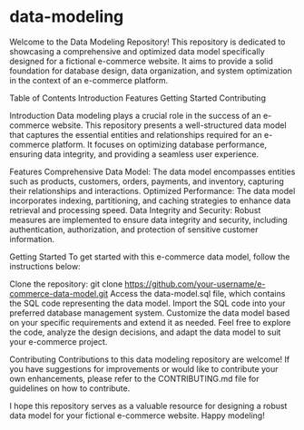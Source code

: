 # data-modeling

Welcome to the Data Modeling Repository! This repository is dedicated to showcasing a comprehensive and optimized data model specifically designed for a fictional e-commerce website. It aims to provide a solid foundation for database design, data organization, and system optimization in the context of an e-commerce platform.

Table of Contents
Introduction
Features
Getting Started
Contributing


Introduction
Data modeling plays a crucial role in the success of an e-commerce website. This repository presents a well-structured data model that captures the essential entities and relationships required for an e-commerce platform. It focuses on optimizing database performance, ensuring data integrity, and providing a seamless user experience.

Features
Comprehensive Data Model: The data model encompasses entities such as products, customers, orders, payments, and inventory, capturing their relationships and interactions.
Optimized Performance: The data model incorporates indexing, partitioning, and caching strategies to enhance data retrieval and processing speed.
Data Integrity and Security: Robust measures are implemented to ensure data integrity and security, including authentication, authorization, and protection of sensitive customer information.

Getting Started
To get started with this e-commerce data model, follow the instructions below:

Clone the repository: git clone https://github.com/your-username/e-commerce-data-model.git
Access the data-model.sql file, which contains the SQL code representing the data model.
Import the SQL code into your preferred database management system.
Customize the data model based on your specific requirements and extend it as needed.
Feel free to explore the code, analyze the design decisions, and adapt the data model to suit your e-commerce project.

Contributing
Contributions to this data modeling repository are welcome! If you have suggestions for improvements or would like to contribute your own enhancements, please refer to the CONTRIBUTING.md file for guidelines on how to contribute.

I hope this repository serves as a valuable resource for designing a robust data model for your fictional e-commerce website. Happy modeling!
